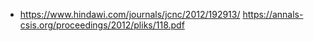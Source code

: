 - https://www.hindawi.com/journals/jcnc/2012/192913/
https://annals-csis.org/proceedings/2012/pliks/118.pdf